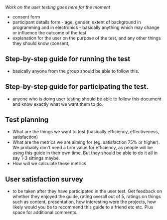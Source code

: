 *Work on the user testing goes here for the moment*


- consent form
- participant details form - age, gender, extent of background in programming and in electronics - basically anything which may change or influence the outcome of the test
- explanation for the user on the purpose of the test, and any other things they should know (consent, 

## Step-by-step guide for running the test
- basically anyone from the group should be able to follow this.

## Step-by-step guide for participating the test.
- anyone who is doing user testing should be able to follow this document and know exactly what we want them to do.

## Test planning
- What are the things we want to test (basically efficiency, effectiveness, satisfaction)
- What are the metrics we are aiming for (eg. satisfaction 75% or higher). We probably don't need a firm value for efficiency, as people will be using this guide in their own time. But they should be able to do it all in say 1-3 sittings maybe.
- How will we calculate these metrics

## User satisfaction survey
- to be taken after they have participated in the user test. Get feedback on whether they enjoyed the guide, rating overall out of 5, ratings on things such as content, presentation, how interesting were the projects, how likely would you be to recommend this guide to a friend etc etc. Plus space for additional comments.